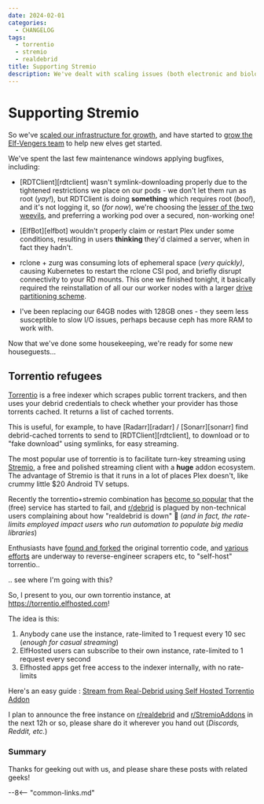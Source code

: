 ```yaml
---
date: 2024-02-01
categories:
  - CHANGELOG
tags:
  - torrentio
  - stremio
  - realdebrid
title: Supporting Stremio
description: We've dealt with scaling issues (both electronic and biological) and are now ready for a stremio influx! (I think...)
---
```

# Supporting Stremio

So we've [scaled our infrastructure for growth](/blog/2024/01/28/scaling-the-gigabytes/), and have started to [grow the Elf-Vengers team](/blog/2024/01/29/scaling-the-humans/) to help new elves get started.

We've spent the last few maintenance windows applying bugfixes, including:

* [RDTClient][rdtclient] wasn't symlink-downloading properly due to the tightened restrictions we place on our pods - we don't let them run as root (*yay!*), but RDTClient is doing **something** which requires root (*boo!*), and it's not logging it, so (*for now*), we're choosing the [lesser of the two weevils](https://www.youtube.com/watch?v=Y-aPp7Kiiyg), and preferring a working pod over a secured, non-working one!

* [ElfBot][elfbot] wouldn't properly claim or restart Plex under some conditions, resulting in users **thinking** they'd claimed a server, when in fact they hadn't.

* rclone + zurg was consuming lots of ephemeral space (*very quickly)*, causing Kubernetes to restart the rclone CSI pod, and briefly disrupt connectivity to your RD mounts. This one we finished tonight, it basically required the reinstallation of all our our worker nodes with a larger [drive partitioning scheme](https://github.com/funkypenguin/elf-infra/blob/ci/roles/hetzner-reinstall/tasks/templates/installimage-elf.conf.j2#L17-L18). 

* I've been replacing our 64GB nodes with 128GB ones - they seem less susceptible to slow I/O issues, perhaps because ceph has more RAM to work with.

Now that we've done some housekeeping, we're ready for some new houseguests...

<!-- more -->
## Torrentio refugees

[Torrentio](https://torrentio.strem.fun) is a free indexer which scrapes public torrent trackers, and then uses your debrid credentials to check whether your provider has those torrents cached. It returns a list of cached torrents.

This is useful, for example, to have [Radarr][radarr] / [Sonarr][sonarr] find debrid-cached torrents to send to [RDTClient][rdtclient], to download or to "fake download" using symlinks, for easy streaming.

The most popular use of torrentio is to facilitate turn-key streaming using [Stremio](https://stremio.com), a free and polished streaming client with a **huge** addon ecosystem. The advantage of Stremio is that it runs in a lot of places Plex doesn't, like crummy little $20 Android TV setups.

Recently the torrentio+stremio combination has [become so popular](
https://www.reddit.com/r/StremioAddons/comments/1abli5e/stremio_and_torrentio_are_a_fascinating_lesson_in/) that the (free) service has started to fail, and [r/debrid](https://reddit.com/r/realdebrid) is plagued by non-technical users complaining about how "realdebrid is down" :facepalm: (*and in fact, the rate-limits employed impact users who run automation to populate big media libraries*)

Enthusiasts have [found and forked](https://www.reddit.com/r/StremioAddons/comments/198pibw/forked_torrentio_for_self_hosting/) the original torrentio code, and [various efforts](https://github.com/ben-2357/Torrentio-sh-Setup-Guide) are underway to reverse-engineer scrapers etc, to "self-host" torrentio..

.. see where I'm going with this?

So, I present to you, our own torrentio instance, at https://torrentio.elfhosted.com!

The idea is this:

1. Anybody cane use the instance, rate-limited to 1 request every 10 sec (*enough for casual streaming*)
2. ElfHosted users can subscribe to their own instance, rate-limited to 1 request every second
3. Elfhosted apps get free access to the indexer internally, with no rate-limits

Here's an easy guide : [Stream from Real-Debrid using Self Hosted Torrentio Addon](/guides/media/stream-from-real-debrid-with-self-hosted-torrentio)

I plan to announce the free instance on [r/realdebrid](https://reddit.com/r/realdebrid) and [r/StremioAddons](https://www.reddit.com/r/StremioAddons) in the next 12h or so, please share do it wherever you hand out (*Discords, Reddit, etc.*)

### Summary

Thanks for geeking out with us, and please share these posts with related geeks!

--8<-- "common-links.md"
